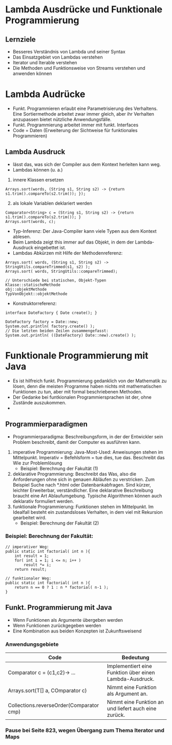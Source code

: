 # Lambda Ausdrücke und Funktionale Programmierung

## Lernziele
- Besseres Verständnis von Lambda und seiner Syntax
- Das Einsatzgebiet von Lambdas verstehen
- Iterator und Iterable verstehen
- Die Methoden und Funktionsweise von Streams verstehen und anwenden können

# Lambda Audrücke

- Funkt. Programmieren erlaubt eine Parametrisierung des Verhaltens. Eine Sortiermethode arbeitet zwar immer gleich, aber ihr Verhalten anzupassen bietet nützliche Anwendungsfälle.
- Funkt. Programmierung arbeitet immer mit funkt. Interfaces
- Code = Daten (Erweiterung der Sichtweise für funktionales Programmieren)
## Lambda Ausdruck
- lässt das, was sich der Compiler aus dem Kontext herleiten kann weg.
- Lambdas können (u. a.)
1. innere Klassen ersetzen
```
Arrays.sort(words, (String s1, String s2) -> {return s1.trim().compareTo(s2.trim()); });
```
2. als lokale Variablen deklariert werden
```
Comparator<String> c = (String s1, String s2) -> {return s1.trim().compareTo(s2.trim()); }
Arrays.sort(words, c);
```
- Typ-Inferenz: Der Java-Compiler kann viele Typen aus dem Kontext ablesen.
- Beim Lambda zeigt this immer auf das Objekt, in dem der Lambda-Ausdruck eingebettet ist.
- Lambdas Abkürzen mit Hilfe der Methodenreferenz:
```
Arrays.sort( words, (String s1, String s2) -> StringUtils.compareTrimmed(s1, s2) );
Arrays.sort( words, StringUtils::compareTrimmed);

// Unterschiede bei statischen, Objekt-Typen
Klasse::statischeMethode
obj::objektMethode
TypVonObjekt::objektMethode
```
- Konstruktorreferenz:
```
interface DateFactory { Date create(); }

DateFactory factory = Date::new;
System.out.println( factory.create() );
// Die letzten beiden Zeilen zusammengefasst:
System.out.println( ((DateFactory) Date::new).create() );
```


# Funktionale Programmierung mit Java

- Es ist hilfreich funkt. Programmierung gedanklich von der Mathematik zu lösen, denn die meisten Programme haben nichts mit mathematischen Funktionen zu tun, aber mit formal beschriebenen Methoden.
- Der Gedanke bei funtkionalen Programmiersprachen ist der, ohne Zustände auszukommen.
- 
## Programmierparadigmen

- Programmierparadigma: Beschreibungsform, in der der Entwickler sein Problem beschreibt, damit der Computer es ausführen kann.
1. imperative Programmierung: Java-Most-Used: Anweisungen stehen im Mittelpunkt. Imperativ = Befehlsform = tue dies, tue das. Beschreibt das Wie zur Problemlösung
    - Beispiel: Berechnung der Fakultät (1)
2. deklarative Programmierung: Beschreibt das Was, also die Anforderungen ohne sich in genauen Abläufen zu verstricken. Zum Beispiel Suche nach *.html oder Datenbankabfragen. Sind kürzer, leichter Erweiterbar, verständlicher. Eine deklarative Beschreibung braucht eine Art Ablaufumgebung. Typische Algorithmen können auch deklarativ formuliert werden.
3. funktionale Programmierung: Funktionen stehen im Mittelpunkt. Im Idealfall besteht ein zustandsloses Verhalten, in dem viel mit Rekursion gearbeitet wird.
   - Beispiel: Berechnung der Fakultät (2)

### Beispiel: Berechnung der Fakultät:

```
// imperativer Weg:
public static int factorial( int n ){
    int result = 1;
    for( int i = 1; i <= n; i++ )
        result *= i;
    return result;
```
```
// funktionaler Weg:
public static int factorial( int n ){
    return n == 0 ? 1 : n * factorial( n-1 );
}
```

## Funkt. Programmierung mit Java

- Wenn Funktionen als Argumente übergeben werden
- Wenn Funktionen zurückgegeben werden
- Eine Kombination aus beiden Konzepten ist Zukunftsweisend

### Anwendungsgebiete

| Code                                     | Bedeutung                                               |
|------------------------------------------|---------------------------------------------------------|
| Comparator c = (c1,c2)-> ...             | Implementiert eine Funktion über einen Lambda-Ausdruck. |
| Arrays.sort(T[] a, COmparator c)         | Nimmt eine Funktion als Argument an.                    |
| Collections.reverseOrder(Comparator cmp) | Nimmt eine Funktion an und liefert auch eine zurück.    |

### Pause bei Seite 823, wegen Übergang zum Thema Iterator und Maps